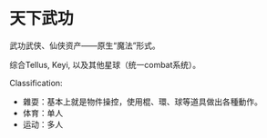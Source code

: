 # 天下武功

武功武侠、仙侠资产——原生“魔法”形式。

综合Tellus, Keyi, 以及其他星球（统一combat系统）。

Classification:

* 雜耍：基本上就是物件操控，使用棍、環、球等道具做出各種動作。
* 体育：单人
* 运动：多人